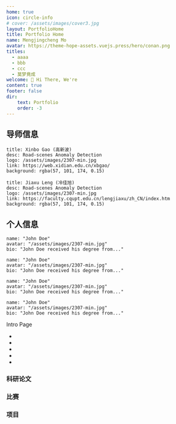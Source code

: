 ```yaml
---
home: true
icon: circle-info
# cover: /assets/images/cover3.jpg
layout: PortfolioHome
title: Portfolio Home
name: Mengjingcheng Mo
avatar: https://theme-hope-assets.vuejs.press/hero/conan.png
titles:
  - aaaa
  - bbb
  - ccc
  - 莫梦竟成
welcome: 👋 Hi There, We're
content: true
footer: false
dir:
    text: Portfolio
    order: -3
---
```

<!-- markdownlint-disable MD033 -->

<!-- 
```component VPCard
title: Mengjingcheng Mo (莫梦竟成)
desc: Road-scenes Anomaly Detection
logo: /assets/images/2307-min.jpg
link: https://2-mo.github.io/
background: rgba(57, 101, 174, 0.15)
``` -->

## 导师信息

```component VPCard
title: Xinbo Gao (高新波)
desc: Road-scenes Anomaly Detection
logo: /assets/images/2307-min.jpg
link: https://web.xidian.edu.cn/xbgao/
background: rgba(57, 101, 174, 0.15)
```

```component VPCard
title: Jiaxu Leng (冷佳旭)
desc: Road-scenes Anomaly Detection
logo: /assets/images/2307-min.jpg
link: https://faculty.cqupt.edu.cn/lengjiaxu/zh_CN/index.htm
background: rgba(57, 101, 174, 0.15)
```

<!-- ```component MyTeam
name: Tiu Mo
avatar: /assets/images/2307-min.jpg
bio: Mengjingcheng Mo received the B.S. degree and the M.S. degree from the School of Computer Science, Chongqing University of Posts and Telecommunications, where he is currently pursuing the Ph.D. degree. His research interests include small object detection and anomaly detection in road scenes.
``` -->

## 个人信息

```component MyCollaborator
name: "John Doe"
avatar: "/assets/images/2307-min.jpg"
bio: "John Doe received his degree from..."
```

```component MyCollaborator
name: "John Doe"
avatar: "/assets/images/2307-min.jpg"
bio: "John Doe received his degree from..."
```

```component MyCollaborator
name: "John Doe"
avatar: "/assets/images/2307-min.jpg"
bio: "John Doe received his degree from..."
```

```component MyCollaborator
name: "John Doe"
avatar: "/assets/images/2307-min.jpg"
bio: "John Doe received his degree from..."
```

Intro Page <Badge text="Drove-view Object Detection" type="note" vertical="middle" />

<MyComponent />


<script setup>
import MyComponent from "@MyComponent";
import MyTeam from "@MyTeam";
import MyCollaborator from "@MyCollaborator";
</script>

- <Badge text="tip" type="tip" vertical="middle" />
- <Badge text="warning" type="warning" vertical="middle" />
- <Badge text="danger" type="danger" vertical="middle" />
- <Badge text="info" type="info" vertical="middle" />
- <Badge text="note" type="note" vertical="middle" />


### 科研论文



### 比赛

### 项目